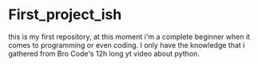# First_project_ish
this is my first repository, at this moment i'm a complete beginner when it comes to programming or even coding. I only have the knowledge that i gathered from Bro Code's 12h long yt video about python.

